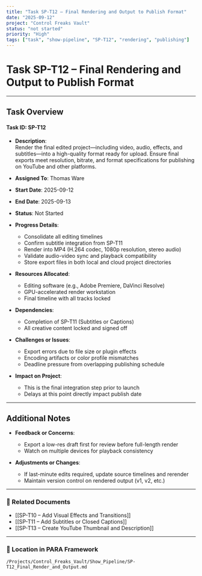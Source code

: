 ```yaml
---
title: "Task SP-T12 – Final Rendering and Output to Publish Format"
date: "2025-09-12"
project: "Control Freaks Vault"
status: "not started"
priority: "High"
tags: ["task", "show-pipeline", "SP-T12", "rendering", "publishing"]
---
```


# Task SP-T12 – Final Rendering and Output to Publish Format

---

## Task Overview

#### Task ID: SP-T12

- **Description**:  
  Render the final edited project—including video, audio, effects, and subtitles—into a high-quality format ready for upload. Ensure final exports meet resolution, bitrate, and format specifications for publishing on YouTube and other platforms.

- **Assigned To**: Thomas Ware

- **Start Date**: 2025-09-12  
- **End Date**: 2025-09-13

- **Status**: Not Started

- **Progress Details**:
  - Consolidate all editing timelines  
  - Confirm subtitle integration from SP-T11  
  - Render into MP4 (H.264 codec, 1080p resolution, stereo audio)  
  - Validate audio-video sync and playback compatibility  
  - Store export files in both local and cloud project directories

- **Resources Allocated**:
  - Editing software (e.g., Adobe Premiere, DaVinci Resolve)  
  - GPU-accelerated render workstation  
  - Final timeline with all tracks locked

- **Dependencies**:
  - Completion of SP-T11 (Subtitles or Captions)  
  - All creative content locked and signed off

- **Challenges or Issues**:
  - Export errors due to file size or plugin effects  
  - Encoding artifacts or color profile mismatches  
  - Deadline pressure from overlapping publishing schedule

- **Impact on Project**:
  - This is the final integration step prior to launch  
  - Delays at this point directly impact publish date

---

## Additional Notes

- **Feedback or Concerns**:
  - Export a low-res draft first for review before full-length render  
  - Watch on multiple devices for playback consistency

- **Adjustments or Changes**:
  - If last-minute edits required, update source timelines and rerender  
  - Maintain version control on rendered output (v1, v2, etc.)

---

### 🔗 Related Documents

- [[SP-T10 – Add Visual Effects and Transitions]]  
- [[SP-T11 – Add Subtitles or Closed Captions]]  
- [[SP-T13 – Create YouTube Thumbnail and Description]]

---

### 📁 Location in PARA Framework

`/Projects/Control_Freaks_Vault/Show_Pipeline/SP-T12_Final_Render_and_Output.md`
